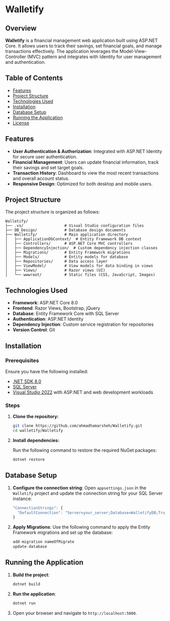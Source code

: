 # Walletify

## Overview

**Walletify** is a financial management web application built using ASP.NET Core. It allows users to track their savings, set financial goals, and manage transactions effectively. The application leverages the Model-View-Controller (MVC) pattern and integrates with Identity for user management and authentication. 

## Table of Contents

- [Features](#features)
- [Project Structure](#project-structure)
- [Technologies Used](#technologies-used)
- [Installation](#installation)
- [Database Setup](#database-setup)
- [Running the Application](#running-the-application)
- [License](#license)

## Features

- **User Authentication & Authorization**: Integrated with ASP.NET Identity for secure user authentication.
- **Financial Management**: Users can update financial information, track their savings and set target goals.
- **Transaction History**: Dashboard to view the most recent transactions and overall account status.
- **Responsive Design**: Optimized for both desktop and mobile users.

## Project Structure

The project structure is organized as follows:
```
Walletify/
├── .vs/                  # Visual Studio configuration files
├── DB_Design/            # Database design documents
├── Walletify/            # Main application directory
│   ├── ApplicationDbContext/  # Entity Framework DB context
│   ├── Controllers/      # ASP.NET Core MVC controllers
│   ├── DependencyInjection/  # Custom dependency injection classes
│   ├── Migrations/       # Entity Framework migrations
│   ├── Models/           # Entity models for database
│   ├── Repositories/     # Data access layer
│   ├── ViewModel/        # View models for data binding in views
│   ├── Views/            # Razor views (UI)
│   └── wwwroot/          # Static files (CSS, JavaScript, Images)
```
## Technologies Used

- **Framework**: ASP.NET Core 8.0
- **Frontend**: Razor Views, Bootstrap, jQuery
- **Database**: Entity Framework Core with SQL Server
- **Authentication**: ASP.NET Identity
- **Dependency Injection**: Custom service registration for repositories
- **Version Control**: Git

## Installation

### Prerequisites

Ensure you have the following installed:

- [.NET SDK 8.0](https://dotnet.microsoft.com/download/dotnet/8.0)
- [SQL Server](https://www.microsoft.com/en-us/sql-server/sql-server-downloads)
- [Visual Studio 2022](https://visualstudio.microsoft.com/downloads/) with ASP.NET and web development workloads

### Steps

1. **Clone the repository:**

   ```bash
   git clone https://github.com/ahmadhamarsheh/Walletify.git
   cd walletify/Walletify
	 ```
2. **Install dependencies:**
    
    Run the following command to restore the required NuGet packages:
    
    ```jsx
    dotnet restore
    
    ```

## Database Setup

1. **Configure the connection string**:
Open `appsettings.json` in the `Walletify` project and update the connection string for your SQL Server instance:
    
    ```jsx
    "ConnectionStrings": {
      "DefaultConnection": "Server=your_server;Database=WalletifyDB;Trusted_Connection=True;MultipleActiveResultSets=true"
    }
    ```
    
2. **Apply Migrations**:
Use the following command to apply the Entity Framework migrations and set up the database:
    
    ```jsx
    add-migration nameOfMigrate
    update-database
    ```

## Running the Application

1. **Build the project**:
    
    ```jsx
    dotnet build
    ```
    
2. **Run the application**:
    
    ```jsx
    dotnet run
    ```
    
3. Open your browser and navigate to `http://localhost:5000`.
